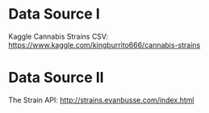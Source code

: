 # Data Source I
Kaggle Cannabis Strains CSV: https://www.kaggle.com/kingburrito666/cannabis-strains
# Data Source II
The Strain API: http://strains.evanbusse.com/index.html